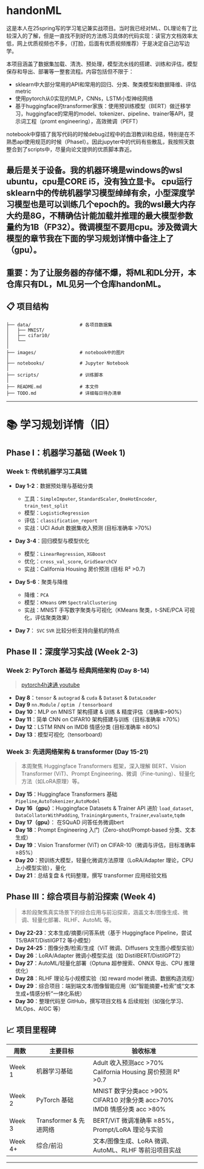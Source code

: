 # handonML
这是本人在25spring写的学习笔记兼实战项目。当时我已经对ML、DL理论有了比较深入的了解，但是一直找不到好的方法练习具体的代码实现：读官方文档效率太低，网上优质视频也不多，（打脸，后面有优质视频推荐）于是决定自己边写边学。

本项目涵盖了数据集加载、清洗、预处理，模型流水线的搭建、训练和评估，模型保存和导出、部署等一整套流程。内容包括但不限于：   
- sklearn中大部分常用的API和常用的回归、分类、聚类模型和数据降维、评估metric   
- 使用pytorch从0实现的MLP，CNNs，LSTM小型神经网络  
- 基于huggingface的transformer家族：使用预训练模型（BERT）做迁移学习，huggingface的常用的model、tokenizer、pipeline、trainer等API，提示词工程（promt engineering），高效微调（PEFT）

notebook中穿插了我写代码的时候debug过程中的血泪教训和总结，特别是在不熟悉api使用规范的时候（PhaseⅠ）。因此jupyter中的代码有些散乱，我按照天数整合到了scripts中，尽量向论文提供的优质脚本靠近。

最后是关于设备。我的机器环境是windows的wsl ubuntu，cpu是CORE i5，没有独立显卡。
cpu运行sklearn中的传统机器学习模型绰绰有余，小型深度学习模型也是可以训练几个epoch的。我的wsl最大内存大约是8G，不精确估计能加载并推理的最大模型参数量约为1B（FP32）。微调模型不要用cpu。涉及微调大模型的章节我在下面的**学习规划详情**中备注上了（gpu）。
---
重要：为了让服务器的存储不爆，将ML和DL分开，本仓库只有DL，ML见另一个仓库handonML。
---

## 📋 项目结构

```text
├── data/                  # 各项目数据集       
│   ├── MNIST/             
│   ├── cifar10/                        
│   └── 
│
├── images/                # notebook中的图片
│
├── notebooks/             # Jupyter Notebook
│
├── scripts/               # 训练脚本
│
├── README.md              # 本文件
├── TODO.md                # 详细每日待办清单
```

---


# 📚 学习规划详情（旧）

## Phase I：机器学习基础 (Week 1)

### Week 1: 传统机器学习工具链
* **Day 1-2**：数据预处理与基础分类
  * 工具：`SimpleImputer`, `StandardScaler`, `OneHotEncoder`, `train_test_split`
  * 模型：`LogisticRegression`
  * 评估：`classification_report`
  * 实战：UCI Adult 数据集收入预测 (目标准确率 >70%)

* **Day 3-4**：回归模型与模型优化
  * 模型：`LinearRegression`, ``XGBoost``
  * 优化：`cross_val_score`, `GridSearchCV`
  * 实战：California Housing 房价预测 (目标 R² >0.7)

* **Day 5-6**：聚类与降维
  * 降维：`PCA`
  * 模型：`KMeans` `GMM` `SpectralClustering`
  * 实战：MNIST 手写数字聚类与可视化（KMeans 聚类，t-SNE/PCA 可视化，评估聚类效果）
  
* **Day 7**： `SVC` `SVR` 比较分析支持向量机的特点

## Phase II：深度学习实战 (Week 2-3)

### Week 2: PyTorch 基础与 经典网络架构 (Day 8-14)
> [pytorch4h速通 youtube](https://www.youtube.com/watch?v=EMXfZB8FVUA&list=PLqnslRFeH2UrcDBWF5mfPGpqQDSta6VK4&index=1)   
* **Day 8**：`tensor` & `autograd` & `cuda` &  `Dataset` & `DataLoader`
* **Day 9** `nn.Module` / `optim ` / `tensorboard`
* **Day 10**：MLP on MNIST 架构搭建 & 训练 & 精度评估（准确率>90%）
* **Day 11**：简单 CNN on CIFAR10 架构搭建与训练（目标准确率 ≥70%）
* **Day 12**：LSTM RNN on IMDB 情感分类 (目标准确率 ≥80%)
* **Day 13**：模型可视化（tensorboard）

### Week 3: 先进网络架构 & transformer (Day 15-21)
> 本周聚焦 Huggingface Transformers 框架，深入理解 BERT、Vision Transformer (ViT)、Prompt Engineering、微调（Fine-tuning）、轻量化方法（如LoRA原理）等。

* **Day 15**：Huggingface Transformers 基础 
`Pipeline`,`AutoTokenizer`,`AutoModel`    
* **Day 16（gpu）**：Huggingface Datasets & Trainer API 进阶
`load_dataset`, `DataCollatorWithPadding`, `TrainingArguments`, `Trainer`,`evaluate`,`tqdm`
* **Day 17（gpu）**： 在SQuAD 问答任务微调bert
* **Day 18**：Prompt Engineering 入门（Zero-shot/Prompt-based 分类、文本生成）
* **Day 19**：Vision Transformer (ViT) on CIFAR-10（微调与评估，目标准确率≥85%）
* **Day 20**：预训练大模型，轻量化微调方法原理（LoRA/Adapter 理论，CPU 上小模型实验），量化
* **Day 21**：总结复盘 & 代码整理，撰写 transformer 应用经验文档

## Phase III：综合项目与前沿探索 (Week 4)

> 本阶段聚焦真实场景下的综合应用与前沿探索，涵盖文本/图像生成、微调、轻量化部署、RLHF、AutoML 等。

* **Day 22-23**：文本生成/摘要/问答系统（基于 Huggingface Pipeline，尝试 T5/BART/DistilGPT2 等小模型）
* **Day 24-25**：图像分类/检索/生成（ViT 微调、Diffusers 文生图小模型实验）
* **Day 26**：LoRA/Adapter 微调小模型实战（如 DistilBERT/DistilGPT2）
* **Day 27**：AutoML/轻量化部署（Optuna 超参搜索、ONNX 导出、CPU 推理优化）
* **Day 28**：RLHF 理论与小规模实验（如 reward model 微调、数据构造流程）
* **Day 29**：综合项目：端到端文本/图像智能应用（如“智能摘要+检索”或“文本生成+情感分析”一体化系统）
* **Day 30**：整理代码至 GitHub，撰写项目文档 & 后续规划（如强化学习、MLOps、AIGC 等）

## 📈 项目里程碑

| 周数  | 主要目标 | 验收标准 |
|-------|---------|----------|
| Week 1 | 机器学习基础 | Adult 收入预测acc >70%<br>California Housing 房价预测 R² >0.7 |
| Week 2 | PyTorch 基础 | MNIST 数字分类acc >90% <br> CIFAR10 对象分类 acc>70% <br> IMDB 情感分类 acc >80%
| Week 3 | Transformer & 先进网络 | BERT/ViT 微调准确率 ≥85%，Prompt/LoRA 理论与实验 |
| Week 4+ | 综合/前沿 | 文本/图像生成、LoRA 微调、AutoML、RLHF 等前沿项目实战 |

---
